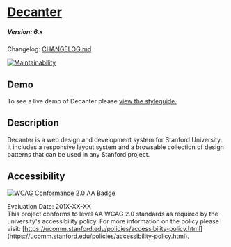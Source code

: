 # [Decanter](https://github.com/SU-SWS/decanter)
##### Version: 6.x

Changelog: [CHANGELOG.md](CHANGELOG.md)

[![Maintainability](https://api.codeclimate.com/v1/badges/5ad9555da4ffa2086204/maintainability)](https://codeclimate.com/github/SU-SWS/decanter/maintainability)

Demo
---

To see a live demo of Decanter please [view the styleguide.](https://decanter.stanford.edu)

Description
---

Decanter is a web design and development system for Stanford University. 
It includes a responsive layout system and a browsable collection of design patterns 
that can be used in any Stanford project.

Accessibility
---
[![WCAG Conformance 2.0 AA Badge](https://www.w3.org/WAI/wcag2AA-blue.png)](https://www.w3.org/TR/WCAG20/)

Evaluation Date: 201X-XX-XX  
This project conforms to level AA WCAG 2.0 standards as required by the university's accessibility policy. For more information on the policy please visit: [https://ucomm.stanford.edu/policies/accessibility-policy.html](https://ucomm.stanford.edu/policies/accessibility-policy.html).
